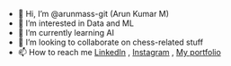 - 👋 Hi, I’m @arunmass-git (Arun Kumar M)
- 👀 I’m interested in Data and ML
- 🌱 I’m currently learning AI
- 💞️ I’m looking to collaborate on chess-related stuff
- 📫 How to reach me [LinkedIn](https://www.linkedin.com/in/arun-kumar--m/) , [Instagram](https://www.instagram.com/_iamarunkumar_/) , [My portfolio]([url](https://arunkumarm-git.github.io/))

<!---
arunmass-git/arunmass-git is a ✨ special ✨ repository because its `README.md` (this file) appears on your GitHub profile.
You can click the Preview link to take a look at your changes.
--->
